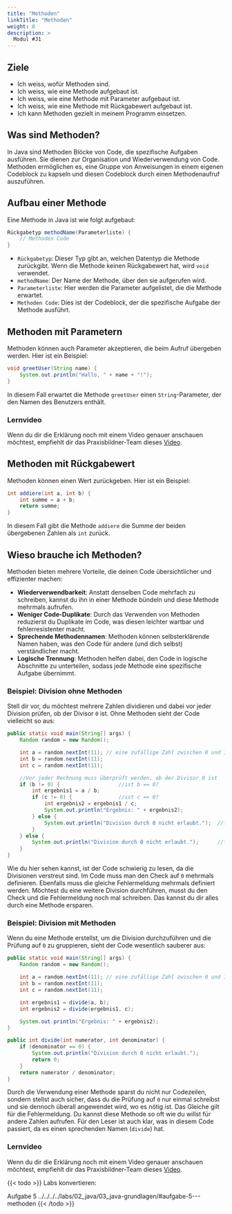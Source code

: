 ```yaml
---
title: "Methoden"
linkTitle: "Methoden"
weight: 8
description: >
  Modul #J1
---
```


## Ziele

- Ich weiss, wofür Methoden sind.
- Ich weiss, wie eine Methode aufgebaut ist.
- Ich weiss, wie eine Methode mit Parameter aufgebaut ist.
- Ich weiss, wie eine Methode mit Rückgabewert aufgebaut ist.
- Ich kann Methoden gezielt in meinem Programm einsetzen.

## Was sind Methoden?

In Java sind Methoden Blöcke von Code, die spezifische Aufgaben ausführen. Sie dienen zur Organisation und
Wiederverwendung von Code. Methoden ermöglichen es, eine Gruppe von Anweisungen in einem eigenen Codeblock zu kapseln
und diesen Codeblock durch einen Methodenaufruf auszuführen.

## Aufbau einer Methode

Eine Methode in Java ist wie folgt aufgebaut:

```java
Rückgabetyp methodName(Parameterliste) {
    // Methoden Code
}
```

- `Rückgabetyp`: Dieser Typ gibt an, welchen Datentyp die Methode zurückgibt. Wenn die Methode keinen Rückgabewert hat, wird `void` verwendet.
- `methodName`: Der Name der Methode, über den sie aufgerufen wird.
- `Parameterliste`: Hier werden die Parameter aufgelistet, die die Methode erwartet.
- `Methoden Code`: Dies ist der Codeblock, der die spezifische Aufgabe der Methode ausführt.

## Methoden mit Parametern

Methoden können auch Parameter akzeptieren, die beim Aufruf übergeben werden. Hier ist ein Beispiel:

```java
void greetUser(String name) {
    System.out.println("Hallo, " + name + "!");
}
```

In diesem Fall erwartet die Methode `greetUser` einen `String`-Parameter, der den Namen des Benutzers enthält.

### Lernvideo

Wenn du dir die Erklärung noch mit einem Video genauer anschauen möchtest, empfiehlt dir das Praxisbildner-Team dieses
[Video](https://www.youtube.com/watch?v=oSDtCcDXcTM).

## Methoden mit Rückgabewert

Methoden können einen Wert zurückgeben. Hier ist ein Beispiel:

```java
int addiere(int a, int b) {
    int summe = a + b;
    return summe;
}
```

In diesem Fall gibt die Methode `addiere` die Summe der beiden übergebenen Zahlen als `int` zurück.

## Wieso brauche ich Methoden?

Methoden bieten mehrere Vorteile, die deinen Code übersichtlicher und effizienter machen:

- **Wiederverwendbarkeit**: Anstatt denselben Code mehrfach zu schreiben, kannst du ihn in einer Methode bündeln und diese Methode mehrmals aufrufen.
- **Weniger Code-Duplikate**: Durch das Verwenden von Methoden reduzierst du Duplikate im Code, was diesen leichter wartbar und fehlerresistenter macht.
- **Sprechende Methodennamen**: Methoden können selbsterklärende Namen haben, was den Code für andere (und dich selbst) verständlicher macht.
- **Logische Trennung**: Methoden helfen dabei, den Code in logische Abschnitte zu unterteilen, sodass jede Methode eine spezifische Aufgabe übernimmt.

### Beispiel: Division ohne Methoden

Stell dir vor, du möchtest mehrere Zahlen dividieren und dabei vor jeder Division prüfen, ob der Divisor `0` ist. Ohne Methoden sieht der Code vielleicht so aus:

```java
public static void main(String[] args) {
    Random random = new Random();

    int a = random.nextInt(11); // eine zufällige Zahl zwischen 0 und 10
    int b = random.nextInt(11);
    int c = random.nextInt(11);

    //Vor jeder Rechnung muss überprüft werden, ob der Divisor 0 ist
    if (b != 0) {                   //ist b == 0?
        int ergebnis1 = a / b;
        if (c != 0) {               //ist c == 0?
            int ergebnis2 = ergebnis1 / c;
            System.out.println("Ergebnis: " + ergebnis2);
        } else {
            System.out.println("Division durch 0 nicht erlaubt.");  //falls c == 0 ist
        }
    } else {
        System.out.println("Division durch 0 nicht erlaubt.");      //falls b == 0 ist
    }
}
```

Wie du hier sehen kannst, ist der Code schwierig zu lesen, da die Divisionen verstreut sind. Im Code muss man den Check auf `0` mehrmals definieren.
Ebenfalls muss die gleiche Fehlermeldung mehrmals definiert werden. Möchtest du eine weitere Division durchführen, musst du den Check und die Fehlermeldung noch mal schreiben.
Das kannst du dir alles durch eine Methode ersparen.

### Beispiel: Division mit Methoden

Wenn du eine Methode erstellst, um die Division durchzuführen und die Prüfung auf `0` zu gruppieren, sieht der Code wesentlich sauberer aus:

```java
public static void main(String[] args) {
    Random random = new Random();

    int a = random.nextInt(11); // eine zufällige Zahl zwischen 0 und 10
    int b = random.nextInt(11);
    int c = random.nextInt(11);

    int ergebnis1 = divide(a, b);
    int ergebnis2 = divide(ergebnis1, c);

    System.out.println("Ergebnis: " + ergebnis2);
}

public int divide(int numerator, int denominator) {
    if (denominator == 0) {
        System.out.println("Division durch 0 nicht erlaubt.");
        return 0;
    }
    return numerator / denominator;
}
```

Durch die Verwendung einer Methode sparst du nicht nur Codezeilen, sondern stellst auch sicher, dass du die Prüfung auf `0` nur einmal schreibst und sie dennoch überall angewendet wird, wo es nötig ist.
Das Gleiche gilt für die Fehlermeldung. Du kannst diese Methode so oft wie du willst für andere Zahlen aufrufen.
Für den Leser ist auch klar, was in diesem Code passiert, da es einen sprechenden Namen (`divide`) hat.

### Lernvideo

Wenn du dir die Erklärung noch mit einem Video genauer anschauen möchtest, empfiehlt dir das Praxisbildner-Team dieses
[Video](https://www.youtube.com/watch?v=qQ79aq7HZ-U).

{{< todo >}}
Labs konvertieren:

Aufgabe 5
../../../../labs/02_java/03_java-grundlagen/#aufgabe-5---methoden
{{< /todo >}}
